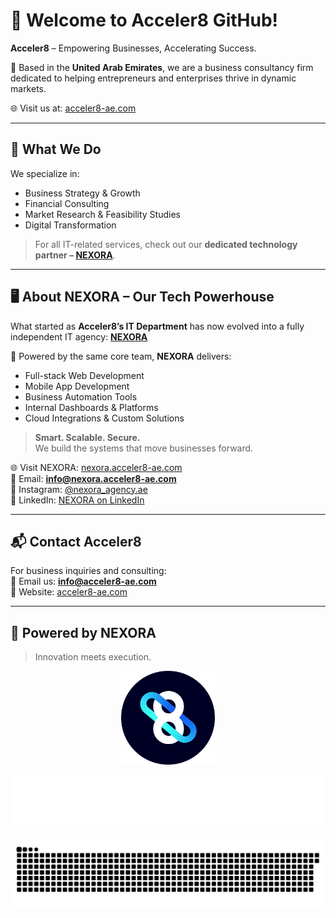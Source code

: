 # 👋 Welcome to Acceler8 GitHub!

**Acceler8** – Empowering Businesses, Accelerating Success.

🔹 Based in the **United Arab Emirates**, we are a business consultancy firm dedicated to helping entrepreneurs and enterprises thrive in dynamic markets.

🌐 Visit us at: [acceler8-ae.com](https://acceler8-ae.com)

---

## 🚀 What We Do

We specialize in:
- Business Strategy & Growth  
- Financial Consulting  
- Market Research & Feasibility Studies  
- Digital Transformation  

> For all IT-related services, check out our **dedicated technology partner – [NEXORA](https://nexora.acceler8-ae.com)**.

---

## 🖥️ About NEXORA – Our Tech Powerhouse

What started as **Acceler8’s IT Department** has now evolved into a fully independent IT agency: **[NEXORA](https://nexora.acceler8-ae.com)**

🔧 Powered by the same core team, **NEXORA** delivers:
- Full-stack Web Development  
- Mobile App Development  
- Business Automation Tools  
- Internal Dashboards & Platforms  
- Cloud Integrations & Custom Solutions  

> **Smart. Scalable. Secure.**  
We build the systems that move businesses forward.

🌐 Visit NEXORA: [nexora.acceler8-ae.com](https://nexora.acceler8-ae.com)  
📩 Email: **info@nexora.acceler8-ae.com**  
📱 Instagram: [@nexora_agency.ae](https://www.instagram.com/nexora_agency.ae/)  
🔗 LinkedIn: [NEXORA on LinkedIn](https://www.linkedin.com/company/nexora-agency-ae/about/)

---

## 📬 Contact Acceler8

For business inquiries and consulting:  
📧 Email us: **info@acceler8-ae.com**  
🔗 Website: [acceler8-ae.com](https://acceler8-ae.com)

---

## 🧠 Powered by NEXORA

> Innovation meets execution.

<p align="center">
  <img src="/assets/Acceler8-LOGO.svg" width="150px" alt="Powered by Acceler8"/>
</p>

<p align="center">
  <img src="/assets/full-logo-white-resized.png" width="550px" alt="Nexora IT Agency"/>
</p>


<p align="center">
  <img src="/assets/github-contribution-grid-snake.svg"/>
</p>
